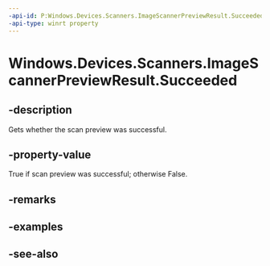 ----api-id: P:Windows.Devices.Scanners.ImageScannerPreviewResult.Succeeded
-api-type: winrt property
---<!-- Property syntaxpublic bool Succeeded { get; }--># Windows.Devices.Scanners.ImageScannerPreviewResult.Succeeded## -descriptionGets whether the scan preview was successful.## -property-valueTrue if scan preview was successful; otherwise False.## -remarks## -examples## -see-also